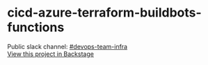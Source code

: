 # cicd-azure-terraform-buildbots-functions
Public slack channel: [#devops-team-infra](https://unity.slack.com/messages/C02Q99CAQE5/) <br/>
[View this project in Backstage](https://backstage.corp.unity3d.com/catalog/default/component/cicd-azure-terraform-buildbots-functions) <br/>